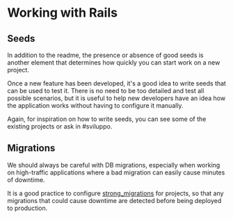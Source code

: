 # Working with Rails

## Seeds

In addition to the readme, the presence or absence of good seeds is another element that determines
how quickly you can start work on a new project.

Once a new feature has been developed, it's a good idea to write seeds that can be used to test it. 
There is no need to be too detailed and test all possible scenarios, but it is useful to help new 
developers have an idea how the application works without having to configure it manually.

Again, for inspiration on how to write seeds, you can see some of the existing projects or ask in 
\#sviluppo. 

## Migrations

We should always be careful with DB migrations, especially when working on high-traffic applications 
where a bad migration can easily cause minutes of downtime.

It is a good practice to configure [strong_migrations](https://github.com/ankane/strong_migrations) 
for projects, so that any migrations that could cause downtime are detected before being deployed
to production.
